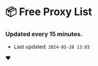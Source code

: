 # :package: Free Proxy List
### Updated every 15 minutes.

- Last updated: `2024-05-28 13:03`

:heart:
